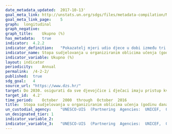 ```yaml
---	
date_metadata_updated:	2017-10-13'
goal_meta_link:	http://unstats.un.org/sdgs/files/metadata-compilation/Metadata-Goal-4.pdf'
goal_meta_link_page:	5
graph:	longitudinal
graph_negative:	
graph_title:	Ukupno (%)
has_metadata:	true
indicator:	4.2.2
indicator_definition:	"Pokazatelj mjeri udio djece u dobi između tri godine i od početka obveznog osnovnog obrazovanja koja su sudjelovala u ranom odgoju i obrazovanju (ECEC) koje se može klasificirati kao ISCED razina 0 prema Međunarodnoj standardnoj klasifikaciji obrazovanja (ISCED 2011). Kako bi ECEC programi bili klasificirani kao ISCED razina 0, trebaju biti  osmišljeni da podrže djetetov kognitivni, fizički i socio-emocionalni razvoj. Sudjelovanje djece u programima koji nisu osmišljeni za potporu razvoja djeteta (kao što su programi samo za brigu o djeci) nisu uključeni u ovaj pokazatelj. Izvor: Eurostat"
indicator_name:	Stopa sudjelovanja u organiziranim oblicima učenja (godinu dana prije službene dobi za upis u osnovnu školu), prema spolu
indicator_variable:	Ukupno (%)
layout:	indicator
periodicity:	Annual
permalink:	/4-2-2/
published:	true
sdg_goal:	4
source_url:	"https://www.dzs.hr/"
target:	Do 2030. osigurati da sve djevojčice i dječaci imaju pristup kvalitetnom razvoju tijekom ranog djetinjstva, skrbi i predškolskom obrazovanju kako bi bili spremni za osnovnoškolsko obrazovanje
target_id:	4.2'
time_period:	October  2000  through  October  2016
title:	Stopa sudjelovanja u organiziranim oblicima učenja (godinu dana prije službene dobi za upis u osnovnu školu), prema spolu
un_custodial_agency:	"UNESCO-UIS  (Partnering  Agencies:  UNICEF,  OECD)"
un_designated_tier:	1
indicator_variable_2:	
indicator_variable_3:	"UNESCO-UIS  (Partnering  Agencies:  UNICEF,  OECD)"
---	
```


